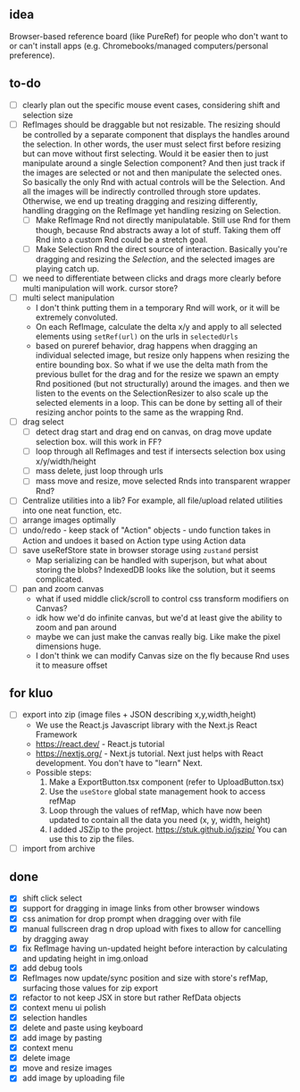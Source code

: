 ## idea

Browser-based reference board (like PureRef) for people who don't want to or can't install apps (e.g. Chromebooks/managed computers/personal preference).

## to-do

- [ ] clearly plan out the specific mouse event cases, considering shift and selection size
- [ ] RefImages should be draggable but not resizable. The resizing should be controlled by a separate component that displays the handles around the selection. In other words, the user must select first before resizing but can move without first selecting. Would it be easier then to just manipulate around a single Selection component? And then just track if the images are selected or not and then manipulate the selected ones. So basically the only Rnd with actual controls will be the Selection. And all the images will be indirectly controlled through store updates. Otherwise, we end up treating dragging and resizing differently, handling dragging on the RefImage yet handling resizing on Selection.
    - [ ] Make RefImage Rnd not directly manipulatable. Still use Rnd for them though, because Rnd abstracts away a lot of stuff. Taking them off Rnd into a custom Rnd could be a stretch goal.
    - [ ] Make Selection Rnd the direct source of interaction. Basically you're dragging and resizing the *Selection*, and the selected images are playing catch up.
- [ ] we need to differentiate between clicks and drags more clearly before multi manipulation will work. cursor store?
- [ ] multi select manipulation
    - I don't think putting them in a temporary Rnd will work, or it will be extremely convoluted.
    - On each RefImage, calculate the delta x/y and apply to all selected elements using `setRef(url)` on the urls in `selectedUrls`
    - based on pureref behavior, drag happens when dragging an individual selected image, but resize only happens when resizing the entire bounding box. So what if we use the delta math from the previous bullet for the drag and for the resize we spawn an empty Rnd positioned (but not structurally) around the images. and then we listen to the events on the SelectionResizer to also scale up the selected elements in a loop. This can be done by setting all of their resizing anchor points to the same as the wrapping Rnd.
- [ ] drag select
    - [ ] detect drag start and drag end on canvas, on drag move update selection box. will this work in FF?
    - [ ] loop through all RefImages and test if intersects selection box using x/y/width/height 
    - [ ] mass delete, just loop through urls
    - [ ] mass move and resize, move selected Rnds into transparent wrapper Rnd?
- [ ] Centralize utilities into a lib? For example, all file/upload related utilities into one neat function, etc.
- [ ] arrange images optimally
- [ ] undo/redo - keep stack of "Action" objects - undo function takes in Action and undoes it based on Action type using Action data
- [ ] save useRefStore state in browser storage using `zustand` persist
    - Map serializing can be handled with superjson, but what about storing the blobs? IndexedDB looks like the solution, but it seems complicated.
- [ ] pan and zoom canvas
    - what if used middle click/scroll to control css transform modifiers on Canvas?
    - idk how we'd do infinite canvas, but we'd at least give the ability to zoom and pan around
    - maybe we can just make the canvas really big. Like make the pixel dimensions huge. 
    - I don't think we can modify Canvas size on the fly because Rnd uses it to measure offset

## for kluo

- [ ] export into zip (image files + JSON describing x,y,width,height)
    - We use the React.js Javascript library with the Next.js React Framework
    - https://react.dev/ - React.js tutorial
    - https://nextjs.org/ - Next.js tutorial. Next just helps with React development. You don't have to "learn" Next.
    - Possible steps:
        1. Make a ExportButton.tsx component (refer to UploadButton.tsx)
        2. Use the `useStore` global state management hook to access refMap
        3. Loop through the values of refMap, which have now been updated to contain all the data you need (x, y, width, height)
        4. I added JSZip to the project. https://stuk.github.io/jszip/ You can use this to zip the files.
- [ ] import from archive

## done

- [x] shift click select
- [x] support for dragging in image links from other browser windows
- [x] css animation for drop prompt when dragging over with file
- [x] manual fullscreen drag n drop upload with fixes to allow for cancelling by dragging away
- [x] fix RefImage having un-updated height before interaction by calculating and updating height in img.onload
- [x] add debug tools
- [x] RefImages now update/sync position and size with store's refMap, surfacing those values for zip export
- [x] refactor to not keep JSX in store but rather RefData objects
- [x] context menu ui polish
- [x] selection handles
- [x] delete and paste using keyboard
- [x] add image by pasting
- [x] context menu
- [x] delete image
- [x] move and resize images
- [x] add image by uploading file
